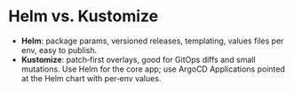 # Helm vs. Kustomize
- **Helm**: package params, versioned releases, templating, values files per env, easy to publish.
- **Kustomize**: patch‑first overlays, good for GitOps diffs and small mutations.
Use Helm for the core app; use ArgoCD Applications pointed at the Helm chart with per‑env values.
